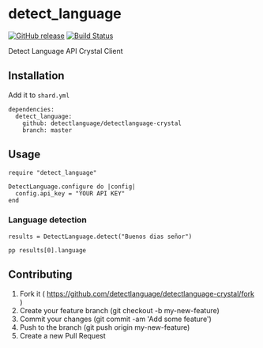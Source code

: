 # detect_language

[![GitHub release](https://img.shields.io/github/release/detectlanguage/detectlanguage-crystal.svg)](https://github.com/detectlanguage/detectlanguage-crystal/releases)
[![Build Status](https://travis-ci.org/detectlanguage/detectlanguage-crystal.svg?branch=master)](https://travis-ci.org/detectlanguage/detectlanguage-crystal)

Detect Language API Crystal Client

## Installation

Add it to `shard.yml`

```crystal
dependencies:
  detect_language:
    github: detectlanguage/detectlanguage-crystal
    branch: master
```

## Usage

```crystal
require "detect_language"

DetectLanguage.configure do |config|
  config.api_key = "YOUR API KEY"
end
```

### Language detection

```crystal
results = DetectLanguage.detect("Buenos dias señor")

pp results[0].language
```

## Contributing

1. Fork it ( https://github.com/detectlanguage/detectlanguage-crystal/fork )
2. Create your feature branch (git checkout -b my-new-feature)
3. Commit your changes (git commit -am 'Add some feature')
4. Push to the branch (git push origin my-new-feature)
5. Create a new Pull Request
